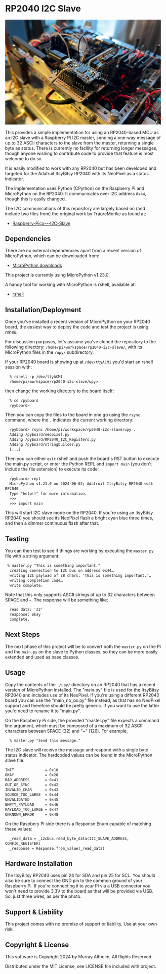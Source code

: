 # RP2040 I2C Slave

![ItsyBitsy RP2040 on the MR01](./img/ItsyBitsyRP2040.jpg)

This provides a simple implementation for using an RP2040-based MCU as an
I2C slave with a Raspberry Pi I2C master, sending a one-way message of up
to 32 ASCII characters to the slave from the master, returning a single
byte as status. There is currently no facility for returning longer messages,
though anyone wishing to contribute code to provide that feature is most
welcome to do so.

It is easily modified to work with any RP2040 but has been developed and
targeted for the Adafruit ItsyBitsy RP2040 with its NeoPixel as a status
indicator.

The implementation uses Python (CPython) on the Raspberry Pi and MicroPython
on the RP2040. It communicates over I2C address `0x44`, though this is easily
changed.

The I2C communications of this repository are largely based on (and include
two files from) the original work by TraoreMorike as found at:

* [Raspberry-Pico---I2C-Slave](https://github.com/TraoreMorike/Raspberry-Pico---I2C-Slave)


## Dependencies

There are no external dependencies apart from a recent version of MicroPython,
which can be downloaded from:

* [MicroPython downloads](https://micropython.org/download/)

This project is currently using MicroPython v1.23.0.

A handy tool for working with MicroPython is rshell, available at:

* [rshell](https://github.com/dhylands/rshell)


## Installation/Deployment

Once you've installed a recent version of MicroPython on your RP2040 board,
the easiest way to deploy the code and test the project is using *rshell*.

For discussion purposes, let's assume you've cloned the repository to the
following directory: `/home/pi/workspace/rp2040-i2c-slave/`, with its
MicroPython files in the `/upy/` subdirectory.

If your RP2040 board is showing up at `/dev/ttyACM1` you'd start an rshell
session with:
```
  % rshell -p /dev/ttyACM1
  /home/pi/workspace/rp2040-i2c-slave/upy>
```
then change the working directory to the board itself:
```
  % cd /pyboard
  /pyboard>
```
Then you can copy the files to the board in one go using the `rsync` command,
where the `.` indicates the current working directory:
```
  /pyboard> rsync /home/pi/workspace/rp2040-i2c-slave/upy .
  Adding /pyboard/neopixel.py
  Adding /pyboard/RP2040_I2C_Registers.py
  Adding /pyboard/stringbuilder.py
  [...]
```
Then you can either `exit` rshell and push the board's RST button to execute
the main.py script, or enter the Python REPL and `import main` (you don't
include the file extension) to execute its code:
```
  /pyboard> repl
  MicroPython v1.23.0 on 2024-06-02; Adafruit ItsyBitsy RP2040 with RP2040
  Type "help()" for more information.
  >>>
  >>> import main
```
This will start I2C slave mode on the RP2040. If you're using an ItsyBitsy
RP2040 you should see its NeoPixel flash a bright cyan blue three times,
and then a dimmer continuous flash after that.


## Testing

You can then test to see if things are working by executing the `master.py`
file with a string argument:
```
 % master.py "This is something important."
  creating connection to I2C bus on address 0x44…
  writing I2C payload of 28 chars: 'This is something important.'…
  writing completion code…
  write complete.
```
Note that this only supports ASCII strings of up to 32 characters between
SPACE and `~`. The response will be something like:
```
  read data: '32'
  response: okay
  complete.
```


## Next Steps

The next phase of this project will be to convert both the `master.py` on the
Pi and the `main.py` on the slave to Python classes, so they can be more easily
extended and used as base classes.


## Usage

Copy the contents of the `./upy/` directory on an RP2040 that has a recent
version of MicroPython installed. The "main.py" file is used for the ItsyBitsy
RP2040 and includes use of its NeoPixel. If you're using a different RP2040
board you can use the "main_no_px.py" file instead, as that has no NeoPixel
support and therefore should be pretty generic. If you want to use the latter
you'd need to rename it to "main.py".

On the Raspberry Pi side, the provided "master.py" file expects a command
line argument, which must be composed of a maximum of 32 ASCII characters
between SPACE (32) and "~" (126). For example,
```
  % master.py "Send this message."
```

The I2C slave will receive the message and respond with a single byte status
indicator. The hardcoded values can be found in the MicroPython slave file:
```
INIT              = 0x10
OKAY              = 0x20
BAD_ADDRESS       = 0x41
OUT_OF_SYNC       = 0x42
INVALID_CHAR      = 0x43
SOURCE_TOO_LARGE  = 0x44
UNVALIDATED       = 0x45
EMPTY_PAYLOAD     = 0x46
PAYLOAD_TOO_LARGE = 0x47
UNKNOWN_ERROR     = 0x48
```
On the Raspbery Pi side there is a Response Enum capable of matching these
values:
```
  _read_data = _i2cbus.read_byte_data(I2C_SLAVE_ADDRESS, CONFIG_REGISTER)
  _response = Response.from_value(_read_data)
```


## Hardware Installation

The ItsyBitsy RP2040 uses pin 24 for SDA and pin 25 for SCL. You should also
be sure to connect the GND pin to the common ground of your Raspberry Pi. If
you're connecting it to your Pi via a USB connector you won't need to provide
3.3V to the board as that will be provided via USB. So: just three wires, as
per the photo.


## Support & Liability

This project comes with no promise of support or liability. Use at your own risk.


## Copyright & License

This software is Copyright 2024 by Murray Altheim, All Rights Reserved.

Distributed under the MIT License, see LICENSE file included with project.

